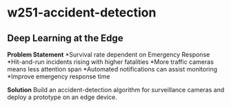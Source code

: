 # w251-accident-detection
## Deep Learning at the Edge
**Problem Statement**
*Survival rate dependent on Emergency Response
*Hit-and-run incidents rising with higher fatalities
*More traffic cameras means less attention span
*Automated notifications can assist monitoring
*Improve emergency response time

**Solution**
Build an accident-detection algorithm for surveillance cameras and deploy a prototype on an edge device.

